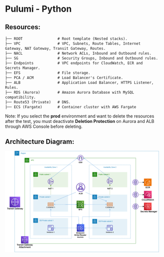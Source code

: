 # Pulumi - Python
## Resources:
```
├── ROOT                # Root template (Nested stacks).
├── VPC                 # VPC, Subnets, Route Tables, Internet Gateway, NAT Gateway, Transit Gateway, Routes.
├── NACL                # Network ACLs, Inbound and Outbound rules.
├── SG                  # Security Groups, Inbound and Outbound rules.
├── Endpoints           # VPC endpoints for CloudWatch, ECR and Secrets Manager.
├── EFS                 # File storage.
├── PCA / ACM           # Load Balancer's Certificate.
├── ALB                 # Application Load Balancer, HTTPS Listener, Rules.
├── RDS (Aurora)        # Amazon Aurora Database with MySQL compatibility.
├── Route53 (Private)   # DNS.
├── ECS (Fargate)       # Container cluster with AWS Fargate
```
Note: If you select the **prod** environment and want to delete the resources after the test, you must deactivate **Deletion Protection** on Aurora and ALB through AWS Console before deleting.

## Architecture Diagram:
![](https://github.com/kloudpepper/IaC/blob/main/CloudFormation/images/architecture_diagram.png)